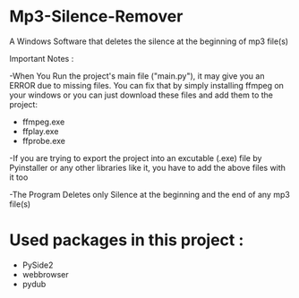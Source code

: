 # Mp3-Silence-Remover
A Windows Software that deletes the silence at the beginning of mp3 file(s)

Important Notes :

-When You Run the project's main file ("main.py"), it may give you an ERROR due to missing files.
 You can fix that by simply installing ffmpeg on your windows or you can just download these files and add them to the project:
 - ffmpeg.exe
 - ffplay.exe
 - ffprobe.exe

-If you are trying to export the project into an excutable (.exe) file by Pyinstaller or any other libraries like it, you have to add the above files with it too

-The Program Deletes only Silence at the beginning and the end of any mp3 file(s)

# Used packages in this project :
- PySide2
- webbrowser
- pydub

